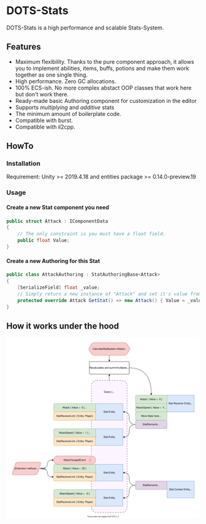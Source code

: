 # DOTS-Stats
DOTS-Stats is a high performance and scalable Stats-System.

## Features

- Maximum flexibility. Thanks to the pure component approach, it allows you to implement abilities, items, buffs, potions and make them work together as one single thing.
- High performance. Zero GC allocations.
- 100% ECS-ish. No more complex abstact OOP classes that work here but don't work there.
- Ready-made basic Authoring component for customization in the editor
- Supports *multiplying* and *additive* stats
- The minimum amount of boilerplate code.
- Compatible with burst.
- Compatible with il2cpp.

## HowTo

### Installation
Requirement: Unity >= 2019.4.18 and entities package >= 0.14.0-preview.19

### Usage

#### Create a new Stat component you need

``` c#
public struct Attack : IComponentData
{
    // The only constraint is you must have a float field. 
    public float Value; 
}
```

#### Create a new Authoring for this Stat

``` c#
public class AttackAuthoring : StatAuthoringBase<Attack>
{
    [SerializeField] float _value;
    // Simply return a new instance of "Attack" and set it's value from the serialized field. 
    protected override Attack GetStat() => new Attack() { Value = _value };
}
```

## How it works under the hood

![Self-editing Diagram](Diagram.svg)
